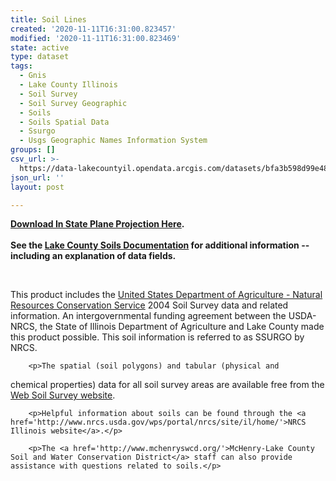 ```yaml
---
title: Soil Lines
created: '2020-11-11T16:31:00.823457'
modified: '2020-11-11T16:31:00.823469'
state: active
type: dataset
tags:
  - Gnis
  - Lake County Illinois
  - Soil Survey
  - Soil Survey Geographic
  - Soils
  - Soils Spatial Data
  - Ssurgo
  - Usgs Geographic Names Information System
groups: []
csv_url: >-
  https://data-lakecountyil.opendata.arcgis.com/datasets/bfa3b598d99e48f4b673e58d35bdfff0_1.csv?outSR=%7B%22latestWkid%22%3A3435%2C%22wkid%22%3A102671%7D
json_url: ''
layout: post

---
```

<div><b><a href='https://s3.amazonaws.com/lakecountygis-public/soils/soils.zip' target='_blank'>Download In State Plane Projection Here</a>. </b><br /></div><div><span style='font-weight: bold;'><br /></span></div><span style='font-weight: bold;'>See the <a href='https://ago-item-storage.s3-external-1.amazonaws.com/e611a4c28c09487d9c492d59d43b21b5/readme.pdf?X-Amz-Security-Token=FQoDYXdzEDUaDOHimheqiRdAI1eT0CKcA5QWIyZvHszEO92ic4iwSCm5RAhVTwvR2D1ZtDB0xtYE%2B5xl5%2Flvr4Ux0JGfScCnnde5JLe5%2BTnTNsdzwZm3GHdeM9g78JvEKfmWcv%2BxVWIpaXVD6CneQTYnHPPTuL4hUzBOqmivQomtpy%2FUCx1zq46ILBeFSntLTaaec73VUrLN3W1%2FfP243zCIO9z2dcJfPdwFY68vLwfmM9IMk4Cnd1V9wI%2BEBHEyqTtRQ5oWxdBEXxPSlcp0GWO%2BPWf1Usb4L6CKVPUll8IIGkxkiIHfsolgGeaOKeuTO8l%2FB%2Fda%2B8%2F%2BjS6Jas1O5na%2FDCvr6%2B8Dytrv3H6foF4HKIXsrK7BN85uYeXxfrqJPZIhi%2BpGlzojhMgu1injgzqZDDsRRzwmJAaLjrXRwKfdHrhRgWgmyOf5YO4vrNBGuZI%2F5iWxeProQLp3wLTq0HOskN5rgdG99N20ke%2BQxbSepSfFpKDl12Geqi0XVEtFUi4ru9%2BvkczZXwZbjysdnKGHZWcY%2F90PejQ0NrQVclhWiglRH3kRfFGdzs3mgkb%2Fpl3pED4oxsfEvAU%3D&amp;X-Amz-Algorithm=AWS4-HMAC-SHA256&amp;X-Amz-Date=20160721T210908Z&amp;X-Amz-SignedHeaders=host&amp;X-Amz-Expires=300&amp;X-Amz-Credential=ASIAIMMDRIVA2HD2T5BQ%2F20160721%2Fus-east-1%2Fs3%2Faws4_request&amp;X-Amz-Signature=8f208267c321b94d7458fa5036dc8ae73a00c8e8973d2cc20e7536589e42056b' target='_blank'>Lake County Soils Documentation</a> for additional information -- including an explanation of data fields.</span><br /><p><br /></p><p>This product includes the <a href='http://soils.usda.gov/'>United States Department of Agriculture - Natural Resources Conservation Service</a>
 2004 Soil Survey data and related information. An intergovernmental 
funding agreement between the USDA-NRCS, the State of Illinois 
Department of Agriculture and Lake County made this product possible. 
This soil information is referred to as SSURGO by NRCS.</p>

        <p>The spatial (soil polygons) and tabular (physical and 
chemical properties) data for all soil survey areas are available free 
from the <a href='http://websoilsurvey.nrcs.usda.gov/'>Web Soil Survey website</a>.</p>

        <p>Helpful information about soils can be found through the <a href='http://www.nrcs.usda.gov/wps/portal/nrcs/site/il/home/'>NRCS Illinois website</a>.</p>

        <p>The <a href='http://www.mchenryswcd.org/'>McHenry-Lake County Soil and Water Conservation District</a> staff can also provide assistance with questions related to soils.</p>
